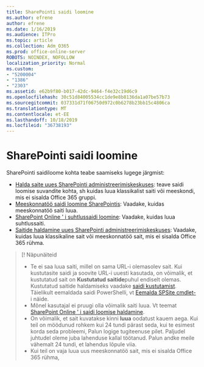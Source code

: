 ```yaml
---
title: SharePointi saidi loomine
ms.author: efrene
author: efrene
ms.date: 1/16/2019
ms.audience: ITPro
ms.topic: article
ms.collection: Adm_O365
ms.prod: office-online-server
ROBOTS: NOINDEX, NOFOLLOW
localization_priority: Normal
ms.custom:
- "5200004"
- "1386"
- "2303"
ms.assetid: e62b9f80-b017-42dc-9464-f4e32c19d6c9
ms.openlocfilehash: 30c51d84005534cc1de9e8b8136da1a07be57b73
ms.sourcegitcommit: 037331d71f06750d972c0b6278b23bb15c4806ca
ms.translationtype: MT
ms.contentlocale: et-EE
ms.lasthandoff: 10/18/2019
ms.locfileid: "36738193"
---
```

# <a name="create-a-sharepoint-site"></a>SharePointi saidi loomine

SharePointi saidiloome kohta teabe saamiseks lugege järgmist:
- [Halda saite uues SharePointi administreerimiskeskuses](https://docs.microsoft.com/sharepoint/manage-site-creation): teave saidi loomise suvandite kohta, sh kuidas luua klassikalist saiti või meeskondi, mis ei sisalda Office 365 gruppi.
- [Meeskonnatöö saidi loomine SharePointis](https://support.office.com/article/create-a-team-site-in-sharepoint-ef10c1e7-15f3-42a3-98aa-b5972711777d): Vaadake, kuidas meeskonnatöö saiti luua.
- [SharePoint Online ' i suhtlussaidi loomine](https://support.office.com/article/7fb44b20-a72f-4d2c-9173-fc8f59ba50eb): Vaadake, kuidas luua suhtlussaiti.
- [Saitide haldamine uues SharePointi administreerimiskeskuses](https://docs.microsoft.com/sharepoint/manage-sites-in-new-admin-center#create-a-site): Vaadake, kuidas luua klassikaline sait või meeskonnatöö sait, mis ei sisalda Office 365 rühma.


  
> [! Näpunäiteid
> - Te ei saa luua saiti, millel on sama URL-i olemasolev sait. Kui kustutasite saidi ja soovite URL-i uuesti kasutada, on võimalik, et kustutatud sait on **Kustutatud saitide**puhul endiselt olemas. Kustutatud saitide haldamiseks vaadake [saidi kustutamist](https://docs.microsoft.com/sharepoint/manage-sites-in-new-admin-center#delete-a-site). Täielikult eemaldada saidi PowerShelli, vt [Eemalda SPSite cmdlet-](https://docs.microsoft.com/sharepoint/manage-sites-in-new-admin-center#delete-a-site) i näide.
> - Mõnel kasutajal ei pruugi olla võimalik saiti luua. Vt teemat [SharePoint Online ' i saidi loomise haldamine](https://docs.microsoft.com/sharepoint/manage-site-creation).
> - On võimalik, et sait kuvatakse kinni **luua** oodatust kauem aega. Kui teil on möödunud rohkem kui 24 tundi pärast seda, kui te esimest korda seda probleemi, Palun logige tugiteenuse pilet. Paljudel juhtudel oleme juba lahenduse kallal töötanud. Palun andke meile vähemalt 24 tundi, et lahendus lõpule viia.
> - Kui teil on vaja luua uus meeskonnatöö sait, mis ei sisalda Office 365 rühma, 


